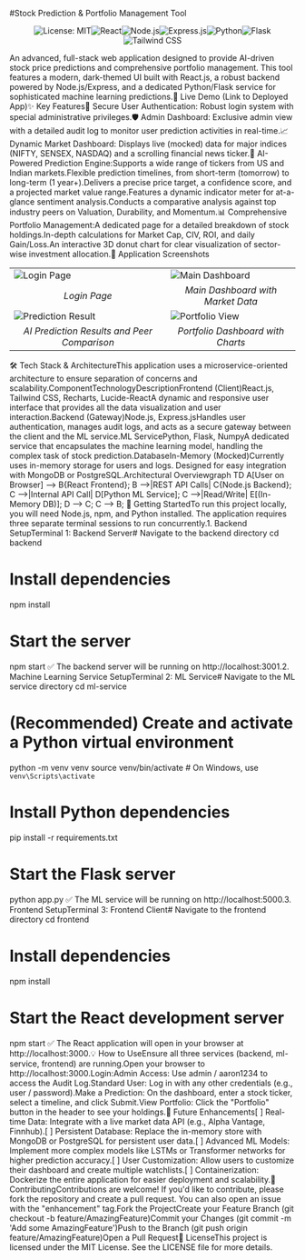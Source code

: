 #Stock Prediction & Portfolio Management Tool<p align="center"><img src="https://img.shields.io/badge/License-MIT-blue.svg" alt="License: MIT"><img src="https://img.shields.io/badge/React-18.2.0-blue?logo=react" alt="React"><img src="https://img.shields.io/badge/Node.js-20.x-green?logo=nodedotjs" alt="Node.js"><img src="https://img.shields.io/badge/Express.js-4.19-lightgrey?logo=express" alt="Express.js"><img src="https://img.shields.io/badge/Python-3.10-blue?logo=python" alt="Python"><img src="https://img.shields.io/badge/Flask-3.0-lightgrey?logo=flask" alt="Flask"><img src="https://img.shields.io/badge/Tailwind_CSS-3.4-cyan?logo=tailwindcss" alt="Tailwind CSS"></p>An advanced, full-stack web application designed to provide AI-driven stock price predictions and comprehensive portfolio management. This tool features a modern, dark-themed UI built with React.js, a robust backend powered by Node.js/Express, and a dedicated Python/Flask service for sophisticated machine learning predictions.🚀 Live Demo (Link to Deployed App)✨ Key Features🔐 Secure User Authentication: Robust login system with special administrative privileges.🛡️ Admin Dashboard: Exclusive admin view with a detailed audit log to monitor user prediction activities in real-time.📈 Dynamic Market Dashboard: Displays live (mocked) data for major indices (NIFTY, SENSEX, NASDAQ) and a scrolling financial news ticker.🤖 AI-Powered Prediction Engine:Supports a wide range of tickers from US and Indian markets.Flexible prediction timelines, from short-term (tomorrow) to long-term (1 year+).Delivers a precise price target, a confidence score, and a projected market value range.Features a dynamic indicator meter for at-a-glance sentiment analysis.Conducts a comparative analysis against top industry peers on Valuation, Durability, and Momentum.📊 Comprehensive Portfolio Management:A dedicated page for a detailed breakdown of stock holdings.In-depth calculations for Market Cap, CIV, ROI, and daily Gain/Loss.An interactive 3D donut chart for clear visualization of sector-wise investment allocation.📸 Application Screenshots<table><tr><td><img src="https://placehold.co/800x450/1a202c/718096?text=Login+Page" alt="Login Page"></td><td><img src="https://placehold.co/800x450/1a202c/718096?text=Main+Dashboard" alt="Main Dashboard"></td></tr><tr><td align="center"><em>Login Page</em></td><td align="center"><em>Main Dashboard with Market Data</em></td></tr><tr><td><img src="https://placehold.co/800x450/1a202c/718096?text=Prediction+Result" alt="Prediction Result"></td><td><img src="https://placehold.co/800x450/1a202c/718096?text=Portfolio+View" alt="Portfolio View"></td></tr><tr><td align="center"><em>AI Prediction Results and Peer Comparison</em></td><td align="center"><em>Portfolio Dashboard with Charts</em></td></tr></table>🛠️ Tech Stack & ArchitectureThis application uses a microservice-oriented architecture to ensure separation of concerns and scalability.ComponentTechnologyDescriptionFrontend (Client)React.js, Tailwind CSS, Recharts, Lucide-ReactA dynamic and responsive user interface that provides all the data visualization and user interaction.Backend (Gateway)Node.js, Express.jsHandles user authentication, manages audit logs, and acts as a secure gateway between the client and the ML service.ML ServicePython, Flask, NumpyA dedicated service that encapsulates the machine learning model, handling the complex task of stock prediction.DatabaseIn-Memory (Mocked)Currently uses in-memory storage for users and logs. Designed for easy integration with MongoDB or PostgreSQL.Architectural Overviewgraph TD
    A[User on Browser] --> B{React Frontend};
    B -->|REST API Calls| C{Node.js Backend};
    C -->|Internal API Call| D[Python ML Service];
    C -->|Read/Write| E[(In-Memory DB)];
    D --> C;
    C --> B;
🚀 Getting StartedTo run this project locally, you will need Node.js, npm, and Python installed. The application requires three separate terminal sessions to run concurrently.1. Backend SetupTerminal 1: Backend Server# Navigate to the backend directory
cd backend

# Install dependencies
npm install

# Start the server
npm start
✅ The backend server will be running on http://localhost:3001.2. Machine Learning Service SetupTerminal 2: ML Service# Navigate to the ML service directory
cd ml-service

# (Recommended) Create and activate a Python virtual environment
python -m venv venv
source venv/bin/activate  # On Windows, use `venv\Scripts\activate`

# Install Python dependencies
pip install -r requirements.txt

# Start the Flask server
python app.py
✅ The ML service will be running on http://localhost:5000.3. Frontend SetupTerminal 3: Frontend Client# Navigate to the frontend directory
cd frontend

# Install dependencies
npm install

# Start the React development server
npm start
✅ The React application will open in your browser at http://localhost:3000.💡 How to UseEnsure all three services (backend, ml-service, frontend) are running.Open your browser to http://localhost:3000.Login:Admin Access: Use admin / aaron1234 to access the Audit Log.Standard User: Log in with any other credentials (e.g., user / password).Make a Prediction: On the dashboard, enter a stock ticker, select a timeline, and click Submit.View Portfolio: Click the "Portfolio" button in the header to see your holdings.🔮 Future Enhancements[ ] Real-time Data: Integrate with a live market data API (e.g., Alpha Vantage, Finnhub).[ ] Persistent Database: Replace the in-memory store with MongoDB or PostgreSQL for persistent user data.[ ] Advanced ML Models: Implement more complex models like LSTMs or Transformer networks for higher prediction accuracy.[ ] User Customization: Allow users to customize their dashboard and create multiple watchlists.[ ] Containerization: Dockerize the entire application for easier deployment and scalability.🤝 ContributingContributions are welcome! If you'd like to contribute, please fork the repository and create a pull request. You can also open an issue with the "enhancement" tag.Fork the ProjectCreate your Feature Branch (git checkout -b feature/AmazingFeature)Commit your Changes (git commit -m 'Add some AmazingFeature')Push to the Branch (git push origin feature/AmazingFeature)Open a Pull Request📄 LicenseThis project is licensed under the MIT License. See the LICENSE file for more details.
